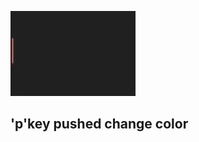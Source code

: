 ![typingtext](https://github.com/yusuketanabe/python_processing_sketch/blob/master/sketch_4_typing_text/typing_text.gif)
## 'p'key pushed change color
